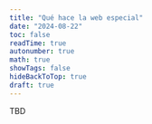 ```yaml
---
title: "Qué hace la web especial"
date: "2024-08-22"
toc: false
readTime: true
autonumber: true
math: true
showTags: false
hideBackToTop: true
draft: true
---
```


TBD